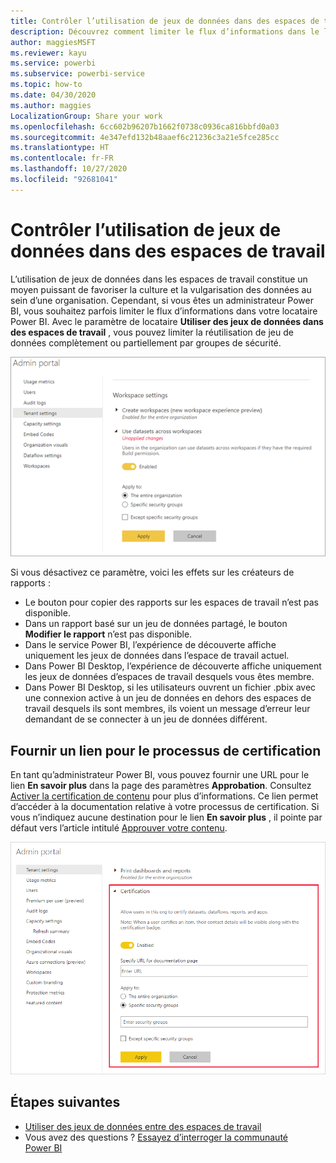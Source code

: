 ```yaml
---
title: Contrôler l’utilisation de jeux de données dans des espaces de travail - Créer des rapports basés sur des jeux de données à partir de différents espaces de travail - Power BI
description: Découvrez comment limiter le flux d’informations dans le locataire Power BI.
author: maggiesMSFT
ms.reviewer: kayu
ms.service: powerbi
ms.subservice: powerbi-service
ms.topic: how-to
ms.date: 04/30/2020
ms.author: maggies
LocalizationGroup: Share your work
ms.openlocfilehash: 6cc602b96207b1662f0738c0936ca816bbfd0a03
ms.sourcegitcommit: 4e347efd132b48aaef6c21236c3a21e5fce285cc
ms.translationtype: HT
ms.contentlocale: fr-FR
ms.lasthandoff: 10/27/2020
ms.locfileid: "92681041"
---
```

# <a name="control-the-use-of-datasets-across-workspaces"></a>Contrôler l’utilisation de jeux de données dans des espaces de travail

L’utilisation de jeux de données dans les espaces de travail constitue un moyen puissant de favoriser la culture et la vulgarisation des données au sein d’une organisation. Cependant, si vous êtes un administrateur Power BI, vous souhaitez parfois limiter le flux d’informations dans votre locataire Power BI. Avec le paramètre de locataire **Utiliser des jeux de données dans des espaces de travail** , vous pouvez limiter la réutilisation de jeu de données complètement ou partiellement par groupes de sécurité.

![Paramètres d’espace de travail d’administrateur Power BI](media/service-datasets-admin-across-workspaces/power-bi-admin-workspace-settings.png)

Si vous désactivez ce paramètre, voici les effets sur les créateurs de rapports :

- Le bouton pour copier des rapports sur les espaces de travail n’est pas disponible. 
- Dans un rapport basé sur un jeu de données partagé, le bouton **Modifier le rapport** n’est pas disponible.
- Dans le service Power BI, l’expérience de découverte affiche uniquement les jeux de données dans l’espace de travail actuel.
- Dans Power BI Desktop, l’expérience de découverte affiche uniquement les jeux de données d’espaces de travail desquels vous êtes membre.
- Dans Power BI Desktop, si les utilisateurs ouvrent un fichier .pbix avec une connexion active à un jeu de données en dehors des espaces de travail desquels ils sont membres, ils voient un message d’erreur leur demandant de se connecter à un jeu de données différent.

## <a name="provide-a-link-for-the-certification-process"></a>Fournir un lien pour le processus de certification

En tant qu’administrateur Power BI, vous pouvez fournir une URL pour le lien **En savoir plus** dans la page des paramètres **Approbation**.  Consultez [Activer la certification de contenu](../admin/service-admin-setup-certification.md) pour plus d’informations. Ce lien permet d’accéder à la documentation relative à votre processus de certification. Si vous n’indiquez aucune destination pour le lien **En savoir plus** , il pointe par défaut vers l’article intitulé [Approuver votre contenu](../collaborate-share/service-endorse-content.md).

![En savoir plus sur la certification de jeux de données](media/service-datasets-admin-across-workspaces/service-admin-certification-setup-dialog.png)

## <a name="next-steps"></a>Étapes suivantes

- [Utiliser des jeux de données entre des espaces de travail](service-datasets-across-workspaces.md)
- Vous avez des questions ? [Essayez d’interroger la communauté Power BI](https://community.powerbi.com/)
